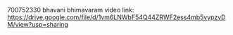 700752330
bhavani bhimavaram
video link: https://drive.google.com/file/d/1vm6LNWbF54Q44ZRWF2ess4mb5vypzvDM/view?usp=sharing
